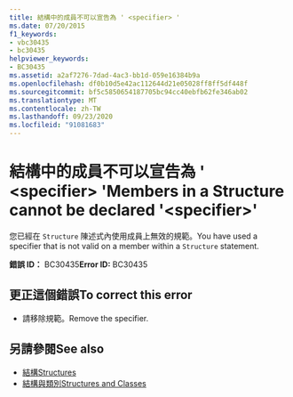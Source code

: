 ```yaml
---
title: 結構中的成員不可以宣告為 ' <specifier> '
ms.date: 07/20/2015
f1_keywords:
- vbc30435
- bc30435
helpviewer_keywords:
- BC30435
ms.assetid: a2af7276-7dad-4ac3-bb1d-059e16384b9a
ms.openlocfilehash: df0b10d5e42ac112644d21e05028ff8ff5df448f
ms.sourcegitcommit: bf5c5850654187705bc94cc40ebfb62fe346ab02
ms.translationtype: MT
ms.contentlocale: zh-TW
ms.lasthandoff: 09/23/2020
ms.locfileid: "91081683"
---
```

# <a name="members-in-a-structure-cannot-be-declared-specifier"></a><span data-ttu-id="fc796-102">結構中的成員不可以宣告為 ' \<specifier> '</span><span class="sxs-lookup"><span data-stu-id="fc796-102">Members in a Structure cannot be declared '\<specifier>'</span></span>

<span data-ttu-id="fc796-103">您已經在 `Structure` 陳述式內使用成員上無效的規範。</span><span class="sxs-lookup"><span data-stu-id="fc796-103">You have used a specifier that is not valid on a member within a `Structure` statement.</span></span>  
  
 <span data-ttu-id="fc796-104">**錯誤 ID：** BC30435</span><span class="sxs-lookup"><span data-stu-id="fc796-104">**Error ID:** BC30435</span></span>  
  
## <a name="to-correct-this-error"></a><span data-ttu-id="fc796-105">更正這個錯誤</span><span class="sxs-lookup"><span data-stu-id="fc796-105">To correct this error</span></span>  
  
- <span data-ttu-id="fc796-106">請移除規範。</span><span class="sxs-lookup"><span data-stu-id="fc796-106">Remove the specifier.</span></span>  
  
## <a name="see-also"></a><span data-ttu-id="fc796-107">另請參閱</span><span class="sxs-lookup"><span data-stu-id="fc796-107">See also</span></span>

- [<span data-ttu-id="fc796-108">結構</span><span class="sxs-lookup"><span data-stu-id="fc796-108">Structures</span></span>](../programming-guide/language-features/data-types/structures.md)
- [<span data-ttu-id="fc796-109">結構與類別</span><span class="sxs-lookup"><span data-stu-id="fc796-109">Structures and Classes</span></span>](../programming-guide/language-features/data-types/structures-and-classes.md)
